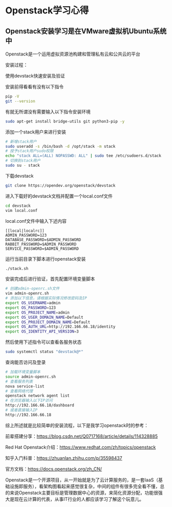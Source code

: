 # Openstack学习心得

## Openstack安装学习是在VMware虚拟机Ubuntu系统中

Openstack是一个运用虚拟资源池构建和管理私有云和公共云的平台

安装过程：

使用devstack快速安装及验证

安装前得看看有没有以下指令

``` bash
pip -V
git --version
```

有就无所谓没有需要输入以下指令安装环境

```bash
sudo apt-get install bridge-utils git python3-pip -y
```

添加一个stack用户来进行安装

```bash
# 新增stack用户
sudo useradd -s /bin/bash -d /opt/stack -m stack
# 授予stack用户sudo权限
echo "stack ALL=(ALL) NOPASSWD: ALL" | sudo tee /etc/sudoers.d/stack
# 切换到stack用户
sudo su - stack
```

下载devstack

```bash
git clone https://opendev.org/openstack/devstack
```

进入下载好的devstack文档并配置一个local.conf文件

```bash
cd devstack
vim local.conf
```

local.conf文件中输入下述内容

```
[[local|localrc]]
ADMIN_PASSWORD=123
DATABASE_PASSWORD=$ADMIN_PASSWORD
RABBIT_PASSWORD=$ADMIN_PASSWORD
SERVICE_PASSWORD=$ADMIN_PASSWORD
```

运行当前目录下脚本进行openstack安装

```bash
./stack.sh
```

安装完成后进行验证，首先配置环境变量脚本

```bash
# 创建admin-openrc.sh文件
vim admin-openrc.sh
# 添加以下信息，请根据实际情况修改密码及IP
export OS_USERNAME=admin
export OS_PASSWORD=123
export OS_PROJECT_NAME=admin
export OS_USER_DOMAIN_NAME=Default
export OS_PROJECT_DOMAIN_NAME=Default
export OS_AUTH_URL=http://192.166.66.18/identity
export OS_IDENTITY_API_VERSION=3
```

然后使用下述指令可以查看各服务状态

```bash
sudo systemctl status "devstack@*"
```

查询能否访问及登录

```bash
# 加载环境变量脚本
source admin-openrc.sh
# 查看服务列表
nova service-list
# 查看网络代理
openstack network agent list
# 在浏览器输入以下IP访问
http://192.166.66.18/dashboard
# 或者直接输入IP
http://192.166.66.18
```

综上所述就是比较简单的安装流程，以下是我学习openstack时的参考：

前辈搭建分享：https://blog.csdn.net/Q0717168/article/details/114328885

Red Hat Openstack介绍：https://www.redhat.com/zh/topics/openstack

知乎入门科普：https://zhuanlan.zhihu.com/p/35598437

官方文档：https://docs.openstack.org/zh_CN/

Openstack是一个开源项目，从一开始就是为了云计算服务的，是一套IaaS（基础设施即服务），看架构图看起来感觉很复杂，中间的组件有很多完全看不懂，总的来说Openstack主要目标是管理数据中心的资源，来简化资源分配，功能很强大是现在云计算的代表，从事IT行业的人都应该学习了解这个玩意儿。